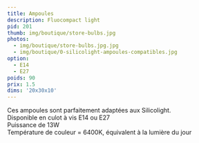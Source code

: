 ```yaml
---
title: Ampoules
description: Fluocompact light
pid: 201
thumb: img/boutique/store-bulbs.jpg
photos:
  - img/boutique/store-bulbs.jpg.jpg
  - img/boutique/0-silicolight-ampoules-compatibles.jpg
option:
  - E14
  - E27
poids: 90
prix: 1.5
dims: '20x30x10'
---
```


Ces ampoules sont parfaitement adaptées aux Silicolight.  
Disponible en culot à vis E14 ou E27  
Puissance de 13W  
Température de couleur = 6400K, équivalent à la lumière du jour  